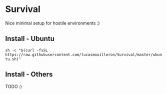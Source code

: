 Survival
========

Nice minimal setup for hostile environments :)

Install - Ubuntu
-----------------
`sh -c "$(curl -fsSL https://raw.githubusercontent.com/lucasmouilleron/Survival/master/ubuntu.sh)"`

Install - Others
----------------
TODO :)